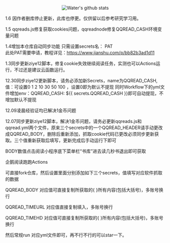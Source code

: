 <p align="center"><img alt="Water's github stats" src="https://github-readme-stats.vercel.app/api?username=Water008&show_icons=true&hide_border=true" /></p>

1.6 因作者删库停止更新，此库也停更。仅供留以后参考研究学习用。

1.5  qqreads.js修复获取cookies问题，qqreadnode修复QQREAD_CASH环境变量问题

1.4增加本仓库自动同步功能 只需设置secrets名：  PAT   
此处PAT需要申请，教程详见：https://www.jianshu.com/p/bb82b3ad1d11

1.3同步更新ziye12脚本，修复cookie失效继续阅读任务，实测也可以Actions运行，不过还是建议云函数运行。

12.30同步ziye12更新脚本，请务必添加新Secrets，name为QQREAD_CASH,值：可设置0 1 2 10 30 50 100 ，设置0即为默认不提现
同时Workflow下的yml文件增加env：QQREAD_CASH: ${{ secrets.QQREAD_CASH }}即可自动提现，不增加默认不提现

12.09凌晨经验证均已解决1金币问题

12.07同步更新ziye12脚本，解决1金币问题，请务必更新qqreads.js和qqread.yml两个文件，原来三个secrets中的一个QQREAD_HEADER请手动更改成QQREAD_BODY，删除后重新添加，抓取cookie代码已更改必须同步更新获取。三个值重新获取后填写，更新完成后手动运行下即可

BODY数值点击阅读小程序底下菜单栏“书库”进去读几秒书退出即可获取

企鹅阅读跑跑Actions

可直接fork仓库，然后设置里面分别添加如下三个secrets，值填写对应软件抓取的数据

QQREAD_BODY       对应值可直接复制所获取的{  }所有内容(包括大括号)，多账号换行

QQREAD_TIMEURL    对应值直接复制填入，多账号换行

QQREAD_TIMEHD     对应值可直接复制所获取的{  }所有内容(包括大括号)，多账号换行

然后常规run 对应yml文件即可，再不行不行的可以star一下。
